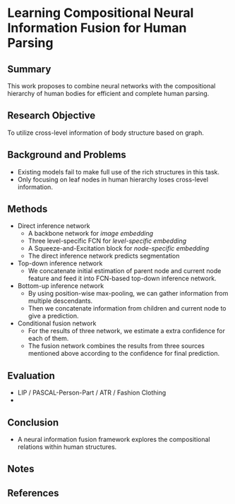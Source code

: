 # Learning Compositional Neural Information Fusion for Human Parsing
## Summary
This work proposes to combine neural networks with the compositional hierarchy of human bodies for efficient and complete human parsing.
## Research Objective
To utilize cross-level information of body structure based on graph.
## Background and Problems
- Existing models fail to make full use of the rich structures in this task.
- Only focusing on leaf nodes in human hierarchy loses cross-level information.
## Methods
- Direct inference network
	- A backbone network for *image embedding*
	- Three level-specific FCN for *level-specific embedding*
	- A Squeeze-and-Excitation block for *node-specific embedding*
	- The direct inference network predicts segmentation
- Top-down inference network
	- We concatenate initial estimation of parent node and current node feature and feed it into FCN-based top-down inference network.
- Bottom-up inference network
	- By using position-wise max-pooling, we can gather information from multiple descendants.
	- Then we concatenate information from children and current node to give a prediction.
- Conditional fusion network
	- For the results of three network, we estimate a extra confidence for each of them.
	- The fusion network combines the results from three sources mentioned above according to the confidence for final prediction.
## Evaluation
- LIP / PASCAL-Person-Part / ATR / Fashion Clothing
- 
## Conclusion
- A neural information fusion framework explores the compositional relations within human structures.
## Notes

## References
<!--stackedit_data:
eyJoaXN0b3J5IjpbLTI4NTg5NTIyMCwxNzY4MDA5MDQ1LC0xND
I2NDAzODM4XX0=
-->